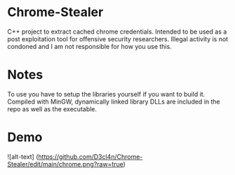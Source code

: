 # Chrome-Stealer
C++ project to extract cached chrome credentials. Intended to be used as a post exploitation tool for offensive security researchers. Illegal activity is not condoned and I am not responsible for how you use this.

# Notes
To use you have to setup the libraries yourself if you want to build it. Compiled with MinGW, dynamically linked library DLLs are included in the repo as well as the executable. 

# Demo
![alt-text] (https://github.com/D3cl4n/Chrome-Stealer/edit/main/chrome.png?raw=true)
